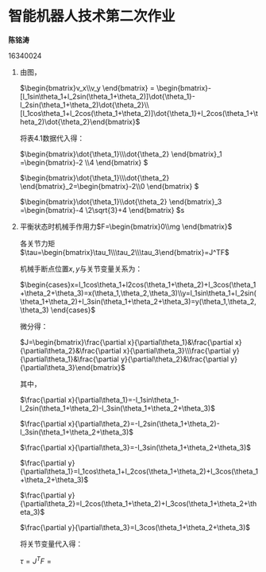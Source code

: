 # 智能机器人技术第二次作业

**陈铭涛**

16340024

1. 由图，

   $\begin{bmatrix}v_x\\v_y \end{bmatrix} = \begin{bmatrix}-[l_1sin\theta_1+l_2sin(\theta_1+\theta_2)]\dot{\theta_1}-l_2sin(\theta_1+\theta_2)\dot{\theta_2}\\ [l_1cos\theta_1+l_2cos(\theta_1+\theta_2)]\dot{\theta_1}+l_2cos(\theta_1+\theta_2)\dot{\theta_2}\end{bmatrix}​$

   将表4.1数据代入得：

   $\begin{bmatrix}\dot{\theta_1}\\\dot{\theta_2} \end{bmatrix}_1 =\begin{bmatrix}-2 \\4  \end{bmatrix} ​$

   $\begin{bmatrix}\dot{\theta_1}\\\dot{\theta_2} \end{bmatrix}_2=\begin{bmatrix}-2\\0  \end{bmatrix} ​$

   $\begin{bmatrix}\dot{\theta_1}\\\dot{\theta_2} \end{bmatrix}_3 =\begin{bmatrix}-4 \\2\sqrt{3}+4 \end{bmatrix} $s

2. 平衡状态时机械手作用力$F=\begin{bmatrix}0\\mg \end{bmatrix}$

   各关节力矩$\tau=\begin{bmatrix}\tau_1\\\tau_2\\\tau_3\end{bmatrix}=J^TF$

   机械手断点位置$x,y​$与关节变量关系为：

   $\begin{cases}x=l_1cos\theta_1+l2cos(\theta_1+\theta_2)+l_3cos(\theta_1+\theta_2+\theta_3)=x(\theta_1,\theta_2,\theta_3)\\y=l_1sin\theta_1+l_2sin(\theta_1+\theta_2)+l_3sin(\theta_1+\theta_2+\theta_3)=y(\theta_1,\theta_2,\theta_3) \end{cases}$

   微分得：

   $J=\begin{bmatrix}\frac{\partial x}{\partial\theta_1}&\frac{\partial x}{\partial\theta_2}&\frac{\partial x}{\partial\theta_3}\\\frac{\partial y}{\partial\theta_1}&\frac{\partial y}{\partial\theta_2}&\frac{\partial y}{\partial\theta_3}\end{bmatrix}​$

   其中，

   $\frac{\partial x}{\partial\theta_1}=-l_1sin\theta_1-l_2sin(\theta_1+\theta_2)-l_3sin(\theta_1+\theta_2+\theta_3)$

   $\frac{\partial x}{\partial\theta_2}=-l_2sin(\theta_1+\theta_2)-l_3sin(\theta_1+\theta_2+\theta_3)$

   $\frac{\partial x}{\partial\theta_3}=-l_3sin(\theta_1+\theta_2+\theta_3)$

   $\frac{\partial y}{\partial\theta_1}=l_1cos\theta_1+l_2cos(\theta_1+\theta_2)+l_3cos(\theta_1+\theta_2+\theta_3)​$

   $\frac{\partial y}{\partial\theta_2}=l_2cos(\theta_1+\theta_2)+l_3cos(\theta_1+\theta_2+\theta_3)​$

   $\frac{\partial y}{\partial\theta_3}=l_3cos(\theta_1+\theta_2+\theta_3)$

   将关节变量代入得：

   $\tau=J^TF=​$

   